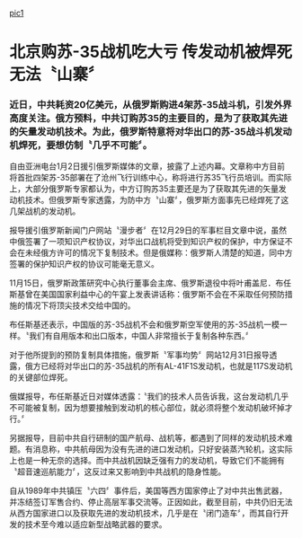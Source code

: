 <meta http-equiv="Content-Type" content="text/html; charset=utf-8">

[pic1]

# 北京购苏-35战机吃大亏 传发动机被焊死无法〝山寨〞

### 近日，中共耗资20亿美元，从俄罗斯购进4架苏-35战斗机，引发外界高度关注。俄方预料，中共订购苏35的主要目的，是为了获取其先进的矢量发动机技术。为此，俄罗斯特意将对华出口的苏-35战斗机发动机焊死，要想仿制〝几乎不可能〞。

自由亚洲电台1月2日援引俄罗斯媒体的文章，披露了上述内幕。文章称中方目前将首批四架苏-35部署在了沧州飞行训练中心，称将进行苏35飞行员培训。而实际上，大部分俄罗斯专家都认为，中方订购苏35主要还是为了获取其先进的矢量发动机技术。但俄罗斯专家透露，为防中方〝山寨〞，俄罗斯方面事先已经焊死了这几架战机的发动机。

报导援引俄罗斯新闻门户网站〝漫步者〞在12月29日的军事栏目文章中说，虽然中俄签署了一项知识产权协议，对华出口战机将受到知识产权的保护，中方保证不会在未经俄方许可的情况下复制技术。但是俄媒称：俄罗斯人清楚的知道，同中方签署的保护知识产权的协议可能毫无意义。

11月15日，俄罗斯政策研究中心执行董事会主席、俄罗斯退役中将叶甫盖尼．布任斯基曾在美国国家利益中心的午宴上发表讲话称：俄罗斯不会在不采取任何预防措施的情况下将顶尖技术交给中国的。

布任斯基还表示，中国版的苏-35战机不会和俄罗斯空军使用的苏-35战机一模一样。〝我们有自用版本和出口版本，中国人非常擅长于复制各种东西。〞

对于他所提到的预防复制具体措施，俄罗斯〝军事均势〞网站12月31日报导透露，俄方已经将对华出口的苏-35战机的所有AL-41F1S发动机，也就是117S发动机的关键部位焊死。

俄媒报导，布任斯基近日对媒体透露：〝我们的技术人员告诉我，这台发动机几乎不可能被复制，因为想要接触到发动机的核心部位，就必须将整个发动机破坏掉才行。〞

另据报导，目前中共自行研制的国产航母、战机等，都遇到了同样的发动机技术难题。有消息称，中共航母因为没有先进的进口发动机，只好安装蒸汽轮机，这实际上也是一种无奈的选择。而中共战机因缺乏强有力的发动机，导致它们不能拥有〝超音速巡航能力〞，这反过来又影响到中共战机的隐身性能。

自从1989年中共镇压〝六四〞事件后，美国等西方国家停止了对中共出售武器，并冻结签订军售合约、停止高层军事交流等。正因如此，截至目前，中共仍旧无法从西方国家进口以及获取先进的发动机技术，几乎是在〝闭门造车〞，而其自行开发的技术至今难以适应新型战略武器的要求。

[pic1]: ./pic/p7922761a348468769.jpg
